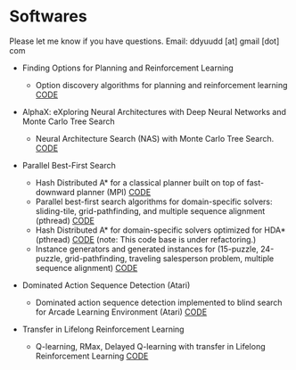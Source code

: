 # Softwares

Please let me know if you have questions.
Email: ddyuudd [at] gmail [dot] com

- Finding Options for Planning and Reinforcement Learning
    - Option discovery algorithms for planning and reinforcement learning [CODE](https://github.com/jinnaiyuu/Optimal-Options-ICML-2019)

- AlphaX: eXploring Neural Architectures with Deep Neural Networks and Monte Carlo Tree Search
    -  Neural Architecture Search (NAS) with Monte Carlo Tree Search. [CODE](https://github.com/linnanwang/AlphaX-NASBench101)

- Parallel Best-First Search
    - Hash Distributed A* for a classical planner built on top of fast-downward planner (MPI) [CODE](https://github.com/jinnaiyuu/distributed-fast-downward)
    - Parallel best-first search algorithms for domain-specific solvers: sliding-tile, grid-pathfinding, and multiple sequence alignment (pthread) [CODE](https://github.com/jinnaiyuu/Parallel-Best-First-Searches)
    - Hash Distributed A* for domain-specific solvers optimized for HDA* (pthread) [CODE](https://github.com/jinnaiyuu/Hash-Distributed-Astar) (note: This code base is under refactoring.)
    - Instance generators and generated instances for (15-puzzle, 24-puzzle, grid-pathfinding, traveling salesperson problem, multiple sequence alignment) [CODE](https://github.com/jinnaiyuu/combinatorial_instances)

- Dominated Action Sequence Detection (Atari)
    - Dominated action sequence detection implemented to blind search for Arcade Learning Environment (Atari) [CODE](https://github.com/jinnaiyuu/Atari-iterative-width)

- Transfer in Lifelong Reinforcement Learning
    - Q-learning, RMax, Delayed Q-learning with transfer in Lifelong Reinforcement Learning  [CODE](https://github.com/david-abel/transfer_rl_icml_2018)
